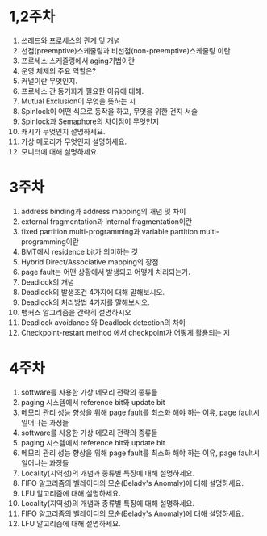 # 1,2주차

1. 쓰레드와 프로세스의 관계 및 개념
2. 선점(preemptive)스케줄링과 비선점(non-preemptive)스케줄링 이란
3. 프로세스 스케줄링에서 aging기법이란
4. 운영 체제의 주요 역할은?
5. 커널이란 무엇인지.
6. 프로세스 간 동기화가 필요한 이유에 대해.
7. Mutual Exclusion이 무엇을 뜻하는 지
8. Spinlock이 어떤 식으로 동작을 하고, 무엇을 위한 건지 서술
9. Spinlock과 Semaphore의 차이점이 무엇인지
10. 캐시가 무엇인지 설명하세요.
11. 가상 메모리가 무엇인지 설명하세요.
12. 모니터에 대해 설명하세요.

# 3주차

1. address binding과 address mapping의 개념 및 차이
2. external fragmentation과 internal fragmentation이란
3. fixed partition multi-programming과 variable partition multi-programming이란
4. BMT에서 residence bit가 의미하는 것
5. Hybrid Direct/Associative mapping의 장점
6. page fault는 어떤 상황에서 발생되고 어떻게 처리되는가.
7. Deadlock의 개념
8. Deadlock의 발생조건 4가지에 대해 말해보시오.
9. Deadlock의 처리방법 4가지를 말해보시오.
10. 뱅커스 알고리즘을 간략히 설명하시오
11. Deadlock avoidance 와 Deadlock detection의 차이
12. Checkpoint-restart method 에서 checkpoint가 어떻게 활용되는 지

# 4주차

1. software를 사용한 가상 메모리 전략의 종류들
2. paging 시스템에서 reference bit와 update bit
3. 메모리 관리 성능 향상을 위해 page fault를 최소화 해야 하는 이유, page fault시 일어나는 과정들
4. software를 사용한 가상 메모리 전략의 종류들
5. paging 시스템에서 reference bit와 update bit
6. 메모리 관리 성능 향상을 위해 page fault를 최소화 해야 하는 이유, page fault시 일어나는 과정들
7. Locality(지역성)의 개념과 종류별 특징에 대해 설명하세요.
8. FIFO 알고리즘의 벨레이디의 모순(Belady's Anomaly)에 대해 설명하세요.
9. LFU 알고리즘에 대해 설명하세요.
10. Locality(지역성)의 개념과 종류별 특징에 대해 설명하세요.
11. FIFO 알고리즘의 벨레이디의 모순(Belady's Anomaly)에 대해 설명하세요.
12. LFU 알고리즘에 대해 설명하세요.
